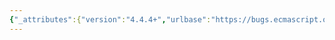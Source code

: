```yaml
---
{"_attributes":{"version":"4.4.4+","urlbase":"https://bugs.ecmascript.org/","maintainer":"dherman@mozilla.com"},"bug":{"bug_id":1542,"creation_ts":"2013-05-31 03:47:00 -0700","short_desc":"8.5.3: [[HasIntegrity]] needs to invert trap result for \"nonextensible\" level","delta_ts":"2013-07-15 17:03:24 -0700","product":"Draft for 6th Edition","component":"technical issue","version":"Rev 15: May 14, 2013 Draft","rep_platform":"All","op_sys":"All","bug_status":"RESOLVED","resolution":"FIXED","priority":"Normal","bug_severity":"normal","everconfirmed":true,"reporter":{"uid":"andrebargull","name":"André Bargull"},"assigned_to":{"uid":"allen","name":"Allen Wirfs-Brock"},"long_desc":[{"commentid":4121,"comment_count":0,"who":{"uid":"andrebargull","name":"André Bargull"},"bug_when":"2013-05-31 03:47:41 -0700","thetext":"After step 12, insert this additional step:\n---\nIf Level is \"nonextensible\", then let booleanTrapResult be the Boolean negation of booleanTrapResult.\n---"},{"commentid":4256,"comment_count":1,"who":{"uid":"allen","name":"Allen Wirfs-Brock"},"bug_when":"2013-06-18 13:14:48 -0700","thetext":"fixed in rev 16 editor's draft\n\n(and changed back to [[PreventExtensions]]"},{"commentid":4406,"comment_count":2,"who":{"uid":"allen","name":"Allen Wirfs-Brock"},"bug_when":"2013-07-15 17:03:24 -0700","thetext":"fixed in rev16 draft.  July 15, 2013"}]}}
---
```

